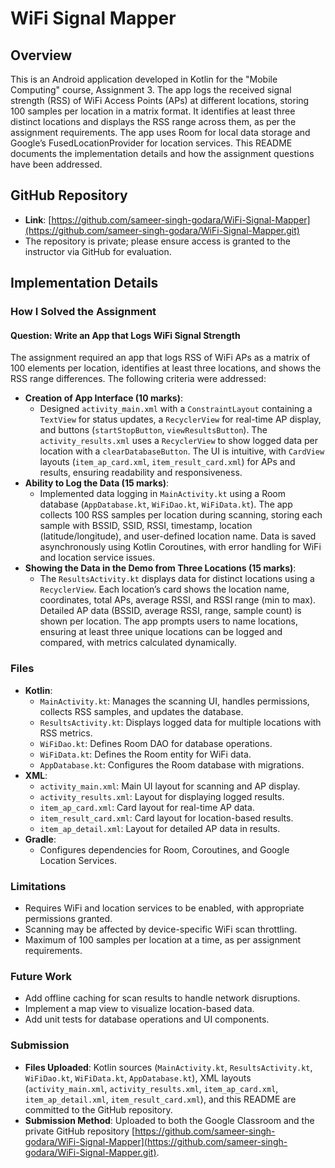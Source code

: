 # WiFi Signal Mapper

## Overview
This is an Android application developed in Kotlin for the "Mobile Computing" course, Assignment 3. The app logs the received signal strength (RSS) of WiFi Access Points (APs) at different locations, storing 100 samples per location in a matrix format. It identifies at least three distinct locations and displays the RSS range across them, as per the assignment requirements. The app uses Room for local data storage and Google’s FusedLocationProvider for location services. This README documents the implementation details and how the assignment questions have been addressed.

## GitHub Repository
- **Link**: [https://github.com/sameer-singh-godara/WiFi-Signal-Mapper](https://github.com/sameer-singh-godara/WiFi-Signal-Mapper.git)
- The repository is private; please ensure access is granted to the instructor via GitHub for evaluation.

## Implementation Details

### How I Solved the Assignment

#### Question: Write an App that Logs WiFi Signal Strength
The assignment required an app that logs RSS of WiFi APs as a matrix of 100 elements per location, identifies at least three locations, and shows the RSS range differences. The following criteria were addressed:

- **Creation of App Interface (10 marks)**:
  - Designed `activity_main.xml` with a `ConstraintLayout` containing a `TextView` for status updates, a `RecyclerView` for real-time AP display, and buttons (`startStopButton`, `viewResultsButton`). The `activity_results.xml` uses a `RecyclerView` to show logged data per location with a `clearDatabaseButton`. The UI is intuitive, with `CardView` layouts (`item_ap_card.xml`, `item_result_card.xml`) for APs and results, ensuring readability and responsiveness.
- **Ability to Log the Data (15 marks)**:
  - Implemented data logging in `MainActivity.kt` using a Room database (`AppDatabase.kt`, `WiFiDao.kt`, `WiFiData.kt`). The app collects 100 RSS samples per location during scanning, storing each sample with BSSID, SSID, RSSI, timestamp, location (latitude/longitude), and user-defined location name. Data is saved asynchronously using Kotlin Coroutines, with error handling for WiFi and location service issues.
- **Showing the Data in the Demo from Three Locations (15 marks)**:
  - The `ResultsActivity.kt` displays data for distinct locations using a `RecyclerView`. Each location’s card shows the location name, coordinates, total APs, average RSSI, and RSSI range (min to max). Detailed AP data (BSSID, average RSSI, range, sample count) is shown per location. The app prompts users to name locations, ensuring at least three unique locations can be logged and compared, with metrics calculated dynamically.

### Files
- **Kotlin**:
  - `MainActivity.kt`: Manages the scanning UI, handles permissions, collects RSS samples, and updates the database.
  - `ResultsActivity.kt`: Displays logged data for multiple locations with RSS metrics.
  - `WiFiDao.kt`: Defines Room DAO for database operations.
  - `WiFiData.kt`: Defines the Room entity for WiFi data.
  - `AppDatabase.kt`: Configures the Room database with migrations.
- **XML**:
  - `activity_main.xml`: Main UI layout for scanning and AP display.
  - `activity_results.xml`: Layout for displaying logged results.
  - `item_ap_card.xml`: Card layout for real-time AP data.
  - `item_result_card.xml`: Card layout for location-based results.
  - `item_ap_detail.xml`: Layout for detailed AP data in results.
- **Gradle**:
  - Configures dependencies for Room, Coroutines, and Google Location Services.

### Limitations
- Requires WiFi and location services to be enabled, with appropriate permissions granted.
- Scanning may be affected by device-specific WiFi scan throttling.
- Maximum of 100 samples per location at a time, as per assignment requirements. 

### Future Work
- Add offline caching for scan results to handle network disruptions.
- Implement a map view to visualize location-based data.
- Add unit tests for database operations and UI components.

### Submission
- **Files Uploaded**: Kotlin sources (`MainActivity.kt`, `ResultsActivity.kt`, `WiFiDao.kt`, `WiFiData.kt`, `AppDatabase.kt`), XML layouts (`activity_main.xml`, `activity_results.xml`, `item_ap_card.xml`, `item_ap_detail.xml`, `item_result_card.xml`), and this README are committed to the GitHub repository.
- **Submission Method**: Uploaded to both the Google Classroom and the private GitHub repository [https://github.com/sameer-singh-godara/WiFi-Signal-Mapper](https://github.com/sameer-singh-godara/WiFi-Signal-Mapper.git).